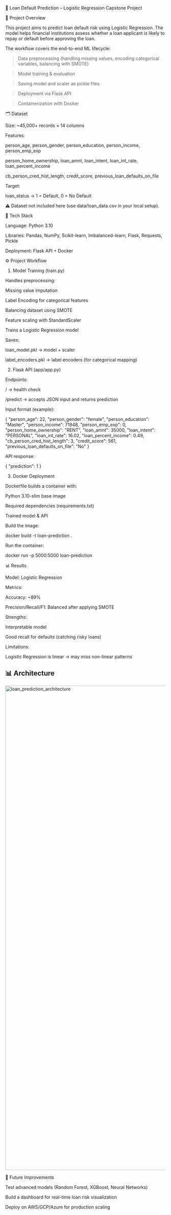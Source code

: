 🚀 Loan Default Prediction – Logistic Regression Capstone Project

📌 Project Overview

This project aims to predict loan default risk using Logistic Regression.
The model helps financial institutions assess whether a loan applicant is likely to repay or default before approving the loan.

The workflow covers the end-to-end ML lifecycle:

> Data preprocessing (handling missing values, encoding categorical variables, balancing with SMOTE)

> Model training & evaluation

> Saving model and scaler as pickle files

> Deployment via Flask API

> Containerization with Docker

🗂️ Dataset

Size: ~45,000+ records × 14 columns

Features:

person_age, person_gender, person_education, person_income, person_emp_exp

person_home_ownership, loan_amnt, loan_intent, loan_int_rate, loan_percent_income

cb_person_cred_hist_length, credit_score, previous_loan_defaults_on_file

Target:

loan_status → 1 = Default, 0 = No Default

⚠️ Dataset not included here (use data/loan_data.csv in your local setup).

🔧 Tech Stack

Language: Python 3.10

Libraries: Pandas, NumPy, Scikit-learn, Imbalanced-learn, Flask, Requests, Pickle

Deployment: Flask API + Docker

⚙️ Project Workflow
1. Model Training (train.py)

Handles preprocessing:

Missing value imputation

Label Encoding for categorical features

Balancing dataset using SMOTE

Feature scaling with StandardScaler

Trains a Logistic Regression model

Saves:

loan_model.pkl → model + scaler

label_encoders.pkl → label encoders (for categorical mapping)

2. Flask API (app/app.py)

Endpoints:

/ → health check

/predict → accepts JSON input and returns prediction

Input format (example):

{
  "person_age": 22,
  "person_gender": "female",
  "person_education": "Master",
  "person_income": 71948,
  "person_emp_exp": 0,
  "person_home_ownership": "RENT",
  "loan_amnt": 35000,
  "loan_intent": "PERSONAL",
  "loan_int_rate": 16.02,
  "loan_percent_income": 0.49,
  "cb_person_cred_hist_length": 3,
  "credit_score": 561,
  "previous_loan_defaults_on_file": "No"
}


API response:

{ "prediction": 1 }

3. Docker Deployment

Dockerfile builds a container with:

Python 3.10-slim base image

Required dependencies (requirements.txt)

Trained model & API

Build the image:

docker build -t loan-prediction .


Run the container:

docker run -p 5000:5000 loan-prediction



📊 Results

Model: Logistic Regression

Metrics:

Accuracy: ~89%

Precision/Recall/F1: Balanced after applying SMOTE

Strengths:

Interpretable model

Good recall for defaults (catching risky loans)

Limitations:

Logistic Regression is linear → may miss non-linear patterns

## 📊 Architecture

<img width="2385" height="1516" alt="loan_prediction_architecture" src="https://github.com/user-attachments/assets/6a83fd1e-1052-4528-8277-d13d4d667e98" />



🔮 Future Improvements

Test advanced models (Random Forest, XGBoost, Neural Networks)

Build a dashboard for real-time loan risk visualization

Deploy on AWS/GCP/Azure for production scaling
